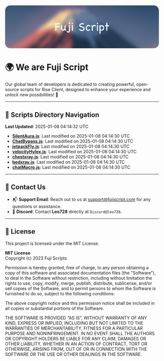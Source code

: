 ![Banner](.github/b.webp)

# 🌍 **We are Fuji Script**

Our global team of developers is dedicated to creating powerful, open-source scripts for Rise Client, designed to enhance your experience and unlock new possibilities! 🌟

---
<!-- SCRIPTS_NAVIGATION_START -->
## 📂 **Scripts Directory Navigation**

**Last Updated**: 2025-01-08 04:14:32 UTC

- **[SilentAura.js](scripts/SilentAura.js)**: Last modified on 2025-01-08 04:14:30 UTC
- **[ChatBypass.js](scripts/ChatBypass.js)**: Last modified on 2025-01-08 04:14:30 UTC
- **[jetpackFly.js](scripts/jetpackFly.js)**: Last modified on 2025-01-08 04:14:30 UTC
- **[velocityHylex.js](scripts/velocityHylex.js)**: Last modified on 2025-01-08 04:14:30 UTC
- **[chestxray.js](scripts/chestxray.js)**: Last modified on 2025-01-08 04:14:30 UTC
- **[bedxray.js](scripts/bedxray.js)**: Last modified on 2025-01-08 04:14:30 UTC
- **[chatMacro.js](scripts/chatMacro.js)**: Last modified on 2025-01-08 04:14:30 UTC

<!-- SCRIPTS_NAVIGATION_END -->

---

## 💬 **Contact Us**  
- 📬 **Support Email**: Reach out to us at [support@fujiscript.com](mailto:support@fujiscript.com) for any questions or assistance.  
- 💬 **Discord**: Contact **Leo728** directly at `Discord@leo728`.

---

## 📜 **License**

This project is licensed under the MIT License.  

**MIT License**  
Copyright (c) 2023 Fuji Scripts  

Permission is hereby granted, free of charge, to any person obtaining a copy of this software and associated documentation files (the "Software"), to deal in the Software without restriction, including without limitation the rights to use, copy, modify, merge, publish, distribute, sublicense, and/or sell copies of the Software, and to permit persons to whom the Software is furnished to do so, subject to the following conditions:  

The above copyright notice and this permission notice shall be included in all copies or substantial portions of the Software.  

THE SOFTWARE IS PROVIDED "AS IS", WITHOUT WARRANTY OF ANY KIND, EXPRESS OR IMPLIED, INCLUDING BUT NOT LIMITED TO THE WARRANTIES OF MERCHANTABILITY, FITNESS FOR A PARTICULAR PURPOSE AND NONINFRINGEMENT. IN NO EVENT SHALL THE AUTHORS OR COPYRIGHT HOLDERS BE LIABLE FOR ANY CLAIM, DAMAGES OR OTHER LIABILITY, WHETHER IN AN ACTION OF CONTRACT, TORT OR OTHERWISE, ARISING FROM, OUT OF OR IN CONNECTION WITH THE SOFTWARE OR THE USE OR OTHER DEALINGS IN THE SOFTWARE.  
